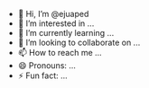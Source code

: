 - 👋 Hi, I’m @ejuaped
- 👀 I’m interested in ...
- 🌱 I’m currently learning ...
- 💞️ I’m looking to collaborate on ...
- 📫 How to reach me ...
- 😄 Pronouns: ...
- ⚡ Fun fact: ...

<!---
ejuaped/ejuaped is a ✨ special ✨ repository because its `README.md` (this file) appears on your GitHub profile.
You can click the Preview link to take a look at your changes.
--->
